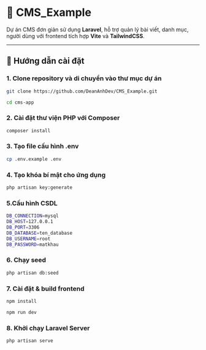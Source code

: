 # 📄 CMS_Example

Dự án CMS đơn giản sử dụng **Laravel**, hỗ trợ quản lý bài viết, danh mục, người dùng với frontend tích hợp **Vite** và **TailwindCSS**.

---

## 🚀 Hướng dẫn cài đặt

### 1. Clone repository và di chuyển vào thư mục dự án

```bash
git clone https://github.com/DeanAnhDev/CMS_Example.git

cd cms-app
```
### 2. Cài đặt thư viện PHP với Composer
```bash
composer install
```
### 3. Tạo file cấu hình .env
```bash
cp .env.example .env
```
### 4. Tạo khóa bí mật cho ứng dụng
```bash
php artisan key:generate
```

### 5.Cấu hình CSDL
```bash
DB_CONNECTION=mysql
DB_HOST=127.0.0.1
DB_PORT=3306
DB_DATABASE=ten_database
DB_USERNAME=root
DB_PASSWORD=matkhau
```

### 6. Chạy seed 
```bash
php artisan db:seed
```

###  7. Cài đặt & build frontend
```bash
npm install
```

```bash
npm run dev

```

### 8. Khởi chạy Laravel Server
```bash
php artisan serve

```